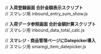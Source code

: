 <p>
// <strong>入荷登録画面 合計金額表示スクリプト</strong><br>
// スマレジ用
inbound_entry_sum_show.js
</p>
<p>
// <strong>入荷データ参照画面 合計金額計算スクリプト</strong><br>
// スマレジ用
inbound_data_total_calc.js
</p>
<p>
// <strong>スマレジ - 商品管理ページにDatepicker導入</strong><br>
// スマレジ用
smaregi_item_datepicker.js
</p>
